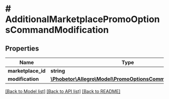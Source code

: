 # # AdditionalMarketplacePromoOptionsCommandModification

## Properties

Name | Type | Description | Notes
------------ | ------------- | ------------- | -------------
**marketplace_id** | **string** |  | [optional]
**modification** | [**\Phobetor\Allegro\Model\PromoOptionsCommandModification**](PromoOptionsCommandModification.md) |  | [optional]

[[Back to Model list]](../../README.md#models) [[Back to API list]](../../README.md#endpoints) [[Back to README]](../../README.md)
